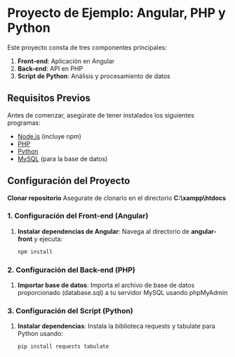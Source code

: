 # Proyecto de Ejemplo: Angular, PHP y Python

Este proyecto consta de tres componentes principales:

1. **Front-end**: Aplicación en Angular
2. **Back-end**: API en PHP
3. **Script de Python**: Análisis y procesamiento de datos

## Requisitos Previos

Antes de comenzar, asegúrate de tener instalados los siguientes programas:

- [Node.js](https://nodejs.org/) (incluye npm)
- [PHP](https://www.php.net/)
- [Python](https://www.python.org/)
- [MySQL](https://www.mysql.com/) (para la base de datos)

## Configuración del Proyecto

**Clonar repositorio**
Asegurate de clonarlo en el directorio **C:\xampp\htdocs**

### 1. Configuración del Front-end (Angular)

1. **Instalar dependencias de Angular**:
   Navega al directorio de **angular-front** y ejecuta:
   ```bash
   npm install

### 2. Configuración del Back-end (PHP)

1. **Importar base de datos**:
   Importa el archivo de base de datos proporcionado (database.sql) a tu servidor MySQL usando phpMyAdmin

### 3. Configuración del Script (Python)

1. **Instalar dependencias**:
   Instala la biblioteca requests y tabulate para Python usando:
    ```bash
   pip install requests tabulate
